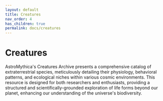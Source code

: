```yaml
---
layout: default
title: Creatures
nav_order: 4
has_children: true
permalink: docs/creatures
---
```


# Creatures
<!-- {: .no_toc } -->

AstroMythica's Creatures Archive presents a comprehensive catalog of extraterrestrial species, meticulously detailing their physiology, behavioral patterns, and ecological niches within various cosmic environments. This resource is designed for both researchers and enthusiasts, providing a structured and scientifically-grounded exploration of life forms beyond our planet, enhancing our understanding of the universe's biodiversity.
<!-- {: .fs-6 .fw-300 } -->
